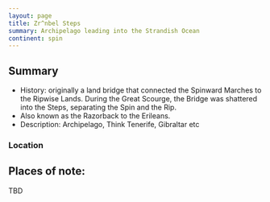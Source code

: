 ```yaml
---
layout: page
title: Zr^nbel Steps
summary: Archipelago leading into the Strandish Ocean
continent: spin
---
```


## Summary

- History: originally a land bridge that connected the Spinward Marches to the
  Ripwise Lands. During the Great Scourge, the Bridge was shattered into the
  Steps, separating the Spin and the Rip.
- Also known as the Razorback to the Erileans.
- Description: Archipelago, Think Tenerife, Gibraltar etc

### Location

## Places of note:

TBD
